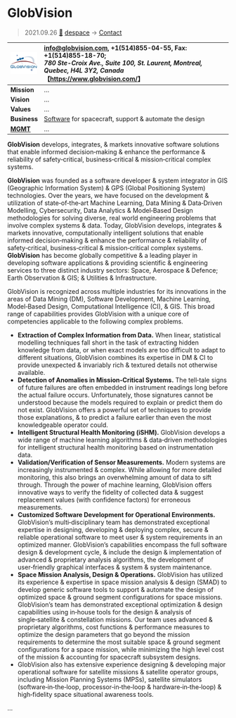 # GlobVision
> 2021.09.26 [🚀](../../index/index.md) [despace](../index.md) → [Contact](../contact.md)

|[![](../f/contact/g/globvision_logo1_thumb.png)](../f/contact/g/globvision_logo1.png)|<info@globvision.com>,  +1(514)855-04-55, Fax: +1(514)855-18-70;<br> *780 Ste-Croix Ave., Suite 100, St. Laurent, Montreal, Quebec, H4L 3Y2, Canada*<br> 【<https://www.globvision.com/>】|
|:--|:--|
|**Mission**|…|
|**Vision**|…|
|**Values**|…|
|**Business**|[Software](../soft.md) for spacecraft, support & automate the design|
|**[MGMT](../mgmt.md)**|…|

**GlobVision** develops, integrates, & markets innovative software solutions that enable informed decision‑making & enhance the performance & reliability of safety‑critical, business‑critical & mission‑critical complex systems.

**GlobVision** was founded as a software developer & system integrator in GIS (Geographic Information System) & GPS (Global Positioning System) technologies. Over the years, we have focused on the development & utilization of state‑of‑the‑art Machine Learning, Data Mining & Data‑Driven Modelling, Cybersecurity, Data Analytics & Model‑Based Design methodologies for solving diverse, real world engineering problems that involve complex systems & data. Today, GlobVision develops, integrates & markets innovative, computationally intelligent solutions that enable informed decision‑making & enhance the performance & reliability of safety‑critical, business‑critical & mission‑critical complex systems. **GlobVision** has become globally competitive & a leading player in developing software applications & providing scientific & engineering services to three distinct industry sectors: Space, Aerospace & Defence; Earth Observation & GIS; & Utilities & Infrastructure.

GlobVision is recognized across multiple industries for its innovations in the areas of Data Mining (DM), Software Development, Machine Learning, Model‑Based Design, Computational Intelligence (CI), & GIS. This broad range of capabilities provides GlobVision with a unique core of competencies applicable to the following complex problems.

   - **Extraction of Complex Information from Data.** When linear, statistical modelling techniques fall short in the task of extracting hidden knowledge from data, or when exact models are too difficult to adapt to different situations, GlobVision combines its expertise in DM & CI to provide unexpected & invariably rich & textured details not otherwise available.
   - **Detection of Anomalies in Mission‑Critical Systems.** The tell‑tale signs of future failures are often embedded in instrument readings long before the actual failure occurs. Unfortunately, those signatures cannot be understood because the models required to explain or predict them do not exist. GlobVision offers a powerful set of techniques to provide those explanations, & to predict a failure earlier than even the most knowledgeable operator could.
   - **Intelligent Structural Health Monitoring (iSHM).** GlobVision develops a wide range of machine learning algorithms & data‑driven methodologies for intelligent structural health monitoring based on instrumentation data.
   - **Validation/Verification of Sensor Measurements.** Modern systems are increasingly instrumented & complex. While allowing for more detailed monitoring, this also brings an overwhelming amount of data to sift through. Through the power of machine learning, GlobVision offers innovative ways to verify the fidelity of collected data & suggest replacement values (with confidence factors) for erroneous measurements.
   - **Customized Software Development for Operational Environments.** GlobVision’s multi‑disciplinary team has demonstrated exceptional expertise in designing, developing & deploying complex, secure & reliable operational software to meet user & system requirements in an optimized manner. GlobVision’s capabilities encompass the full software design & development cycle, & include the design & implementation of advanced & proprietary analysis algorithms, the development of user‑friendly graphical interfaces & system & system maintenance.
   - **Space Mission Analysis, Design & Operations.** GlobVision has utilized its experience & expertise in space mission analysis & design (SMAD) to develop generic software tools to support & automate the design of optimized space & ground segment configurations for space missions. GlobVision’s team has demonstrated exceptional optimization & design capabilities using in‑house tools for the design & analysis of single‑satellite & constellation missions. Our team uses advanced & proprietary algorithms, cost functions & performance measures to optimize the design parameters that go beyond the mission requirements to determine the most suitable space & ground segment configurations for a space mission, while minimizing the high level cost of the mission & accounting for spacecraft subsystem designs.
   - GlobVision also has extensive experience designing & developing major operational software for satellite missions & satellite operator groups, including Mission Planning Systems (MPSs), satellite simulators (software‑in‑the‑loop, processor‑in‑the‑loop & hardware‑in‑the‑loop) & high‑fidelity space situational awareness tools.

<p style="page-break-after:always"> </p>

…
